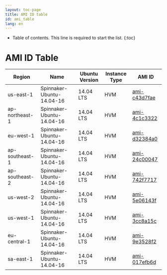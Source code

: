 ```yaml
---
layout: toc-page
title: AMI ID table
id: ami_table
lang: en
---
```


* Table of contents. This line is required to start the list.
{:toc}

# AMI ID Table


| Region         | Name                      | Ubuntu Version | Instance Type | AMI ID                                                                                               |
|----------------|-------------------------- |----------------|---------------|--------------                                                                                        |
| us-east-1      | Spinnaker-Ubuntu-14.04-16 | 14.04 LTS      | HVM           | [ami-c43d7fae](https://console.aws.amazon.com/ec2/home?region=us-east-1#launchAmi=ami-c43d7fae)      |
| ap-northeast-1 | Spinnaker-Ubuntu-14.04-16 | 14.04 LTS      | HVM           | [ami-4c1c3322](https://console.aws.amazon.com/ec2/home?region=ap-northeast-1#launchAmi=ami-4c1c3322) |
| eu-west-1      | Spinnaker-Ubuntu-14.04-16 | 14.04 LTS      | HVM           | [ami-d32384a0](https://console.aws.amazon.com/ec2/home?region=eu-west-1#launchAmi=ami-d32384a0)      |
| ap-southeast-1 | Spinnaker-Ubuntu-14.04-16 | 14.04 LTS      | HVM           | [ami-24c00047](https://console.aws.amazon.com/ec2/home?region=ap-southeast-1#launchAmi=ami-24c00047) |
| ap-southeast-2 | Spinnaker-Ubuntu-14.04-16 | 14.04 LTS      | HVM           | [ami-742f7717](https://console.aws.amazon.com/ec2/home?region=ap-southeast-2#launchAmi=ami-742f7717) |
| us-west-2      | Spinnaker-Ubuntu-14.04-16 | 14.04 LTS      | HVM           | [ami-5e06143f](https://console.aws.amazon.com/ec2/home?region=us-west-2#launchAmi=ami-5e06143f)      |
| us-west-1      | Spinnaker-Ubuntu-14.04-16 | 14.04 LTS      | HVM           | [ami-3cc8a15c](https://console.aws.amazon.com/ec2/home?region=us-west-1#launchAmi=ami-3cc8a15c)      |
| eu-central-1   | Spinnaker-Ubuntu-14.04-16 | 14.04 LTS      | HVM           | [ami-9e3528f2](https://console.aws.amazon.com/ec2/home?region=eu-central-1#launchAmi=ami-9e3528f2)   |
| sa-east-1      | Spinnaker-Ubuntu-14.04-16 | 14.04 LTS      | HVM           | [ami-017efb6d](https://console.aws.amazon.com/ec2/home?region=sa-east-1#launchAmi=ami-017efb6d)      |